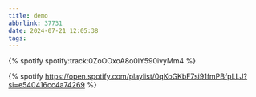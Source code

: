 ```yaml
---
title: demo
abbrlink: 37731
date: 2024-07-21 12:05:38
tags:
---
```


{% spotify spotify:track:0ZoOOxoA8o0lY590ivyMm4 %}

{% spotify https://open.spotify.com/playlist/0qKoGKbF7si91fmPBfpLLJ?si=e540416cc4a74269 %}
